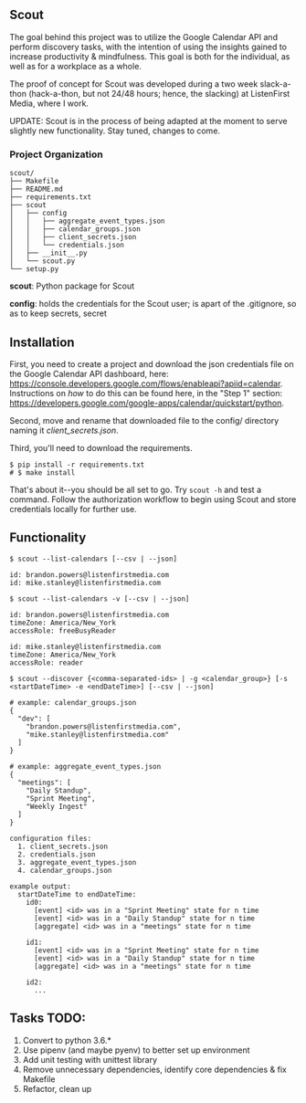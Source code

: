 ## Scout

The goal behind this project was to utilize the Google Calendar API and perform discovery tasks, with the intention of using the insights gained to increase productivity & mindfulness. This goal is both for the individual, as well as for a workplace as a whole.

The proof of concept for Scout was developed during a two week slack-a-thon (hack-a-thon, but not 24/48 hours; hence, the slacking) at ListenFirst Media, where I work.

UPDATE: Scout is in the process of being adapted at the moment to serve slightly new functionality. Stay tuned, changes to come.

### Project Organization

```
scout/
├── Makefile
├── README.md
├── requirements.txt
├── scout
│   ├── config
│   │   ├── aggregate_event_types.json
│   │   ├── calendar_groups.json
│   │   ├── client_secrets.json
│   │   └── credentials.json
│   ├── __init__.py
│   └── scout.py
└── setup.py
```

**scout**: Python package for Scout

**config**: holds the credentials for the Scout user; is apart of the .gitignore, so as to keep secrets, secret

## Installation

First, you need to create a project and download the json credentials file on the Google Calendar API dashboard, here: https://console.developers.google.com/flows/enableapi?apiid=calendar. Instructions on *how* to do this can be found here, in the "Step 1" section: https://developers.google.com/google-apps/calendar/quickstart/python.

Second, move and rename that downloaded file to the config/ directory naming it *client_secrets.json*.

Third, you'll need to download the requirements.

```
$ pip install -r requirements.txt
# $ make install
```

That's about it--you should be all set to go. Try `scout -h` and test a command. Follow the authorization workflow to begin using Scout and store credentials locally for further use.

## Functionality

```
$ scout --list-calendars [--csv | --json]

id: brandon.powers@listenfirstmedia.com
id: mike.stanley@listenfirstmedia.com

$ scout --list-calendars -v [--csv | --json]

id: brandon.powers@listenfirstmedia.com
timeZone: America/New_York
accessRole: freeBusyReader

id: mike.stanley@listenfirstmedia.com
timeZone: America/New_York
accessRole: reader

$ scout --discover {<comma-separated-ids> | -g <calendar_group>} [-s <startDateTime> -e <endDateTime>] [--csv | --json]

# example: calendar_groups.json
{
  "dev": [
    "brandon.powers@listenfirstmedia.com",
    "mike.stanley@listenfirstmedia.com"
  ]
}

# example: aggregate_event_types.json
{
  "meetings": [
    "Daily Standup",
    "Sprint Meeting",
    "Weekly Ingest"
  ]
}

configuration files:
  1. client_secrets.json
  2. credentials.json
  3. aggregate_event_types.json
  4. calendar_groups.json

example output:
  startDateTime to endDateTime:
    id0:
      [event] <id> was in a "Sprint Meeting" state for n time
      [event] <id> was in a "Daily Standup" state for n time
      [aggregate] <id> was in a "meetings" state for n time

    id1:
      [event] <id> was in a "Sprint Meeting" state for n time
      [event] <id> was in a "Daily Standup" state for n time
      [aggregate] <id> was in a "meetings" state for n time

    id2:
      ...
```

## Tasks TODO:

1. Convert to python 3.6.\*
2. Use pipenv (and maybe pyenv) to better set up environment
3. Add unit testing with unittest library
4. Remove unnecessary dependencies, identify core dependencies & fix Makefile
5. Refactor, clean up
